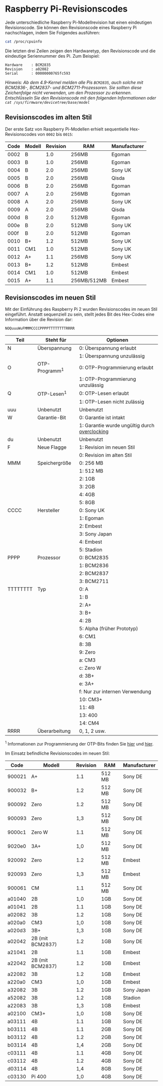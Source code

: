 # Raspberry Pi-Revisionscodes

Jede unterschiedliche Raspberry Pi-Modellrevision hat einen eindeutigen Revisionscode. Sie können den Revisionscode eines Raspberry Pi nachschlagen, indem Sie Folgendes ausführen:

```bash
cat /proc/cpuinfo
```

Die letzten drei Zeilen zeigen den Hardwaretyp, den Revisionscode und die eindeutige Seriennummer des Pi. Zum Beispiel:

```
Hardware    : BCM2835
Revision    : a02082
Serial      : 00000000765fc593
```

*Hinweis: Ab dem 4.9-Kernel melden alle Pis `BCM2835`, auch solche mit BCM2836-, BCM2837- und BCM2711-Prozessoren. Sie sollten diese Zeichenfolge nicht verwenden, um den Prozessor zu erkennen. Entschlüsseln Sie den Revisionscode mit den folgenden Informationen oder `cat /sys/firmware/devicetree/base/model`*

## Revisionscodes im alten Stil

Der erste Satz von Raspberry Pi-Modellen erhielt sequentielle Hex-Revisionscodes von `0002` bis `0015`:

| Code | Modell | Revision | RAM            | Manufacturer |
| ---- | ------ | -------- | -------------- | ------------ |
| 0002 | B      | 1.0      | 256MB          | Egoman       |
| 0003 | B      | 1.0      | 256MB          | Egoman       |
| 0004 | B      | 2.0      | 256MB          | Sony UK      |
| 0005 | B      | 2.0      | 256MB          | Qisda        |
| 0006 | B      | 2.0      | 256MB          | Egoman       |
| 0007 | A      | 2.0      | 256MB          | Egoman       |
| 0008 | A      | 2.0      | 256MB          | Sony UK      |
| 0009 | A      | 2.0      | 256MB          | Qisda        |
| 000d | B      | 2.0      | 512MB          | Egoman       |
| 000e | B      | 2.0      | 512MB          | Sony UK      |
| 000f | B      | 2.0      | 512MB          | Egoman       |
| 0010 | B+     | 1.2      | 512MB          | Sony UK      |
| 0011 | CM1    | 1.0      | 512MB          | Sony UK      |
| 0012 | A+     | 1.1      | 256MB          | Sony UK      |
| 0013 | B+     | 1.2      | 512MB          | Embest       |
| 0014 | CM1    | 1.0      | 512MB          | Embest       |
| 0015 | A+     | 1.1      | 256MB/512MB    | Embest       |

## Revisionscodes im neuen Stil

Mit der Einführung des Raspberry Pi 2 wurden Revisionscodes im neuen Stil eingeführt. Anstatt sequenziell zu sein, stellt jedes Bit des Hex-Codes eine Information über die Revision dar:

```
NOQuuuWuFMMMCCCCPPPPTTTTTTTTRRRR
```

| Teil | Steht für | Optionen |
| -------- | ------------ | -------------------------- |
| N | Überspannung | 0: Überspannung erlaubt |
| | | 1: Überspannung unzulässig |
| O | OTP-Programm<sup>1</sup> | 0: OTP-Programmierung erlaubt |
| | | 1: OTP-Programmierung unzulässig |
| Q | OTP-Lesen<sup>1</sup> | 0: OTP-Lesen erlaubt |
| | | 1: OTP-Lesen nicht zulässig |
| uuu | Unbenutzt | Unbenutzt |
| W | Garantie-Bit | 0: Garantie ist intakt |
| | | 1: Garantie wurde ungültig durch [overclocking](../../../configuration/config-txt/overclocking.md) |
| du | Unbenutzt | Unbenutzt |
| F | Neue Flagge | 1: Revision im neuen Stil |
| | | 0: Revision im alten Stil |
| MMM | Speichergröße | 0: 256 MB |
| | | 1: 512 MB |
| | | 2: 1GB |
| | | 3: 2GB |
| | | 4: 4GB |
| | | 5: 8GB |
| CCCC | Hersteller | 0: Sony UK |
| | | 1: Egoman |
| | | 2: Embest |
| | | 3: Sony Japan |
| | | 4: Embest |
| | | 5: Stadion |
| PPPP | Prozessor | 0: BCM2835 |
| | | 1: BCM2836 |
| | | 2: BCM2837 |
| | | 3: BCM2711 |
| TTTTTTTT | Typ | 0: A |
| | | 1: B |
| | | 2: A+ |
| | | 3: B+ |
| | | 4: 2B |
| | | 5: Alpha (früher Prototyp) |
| | | 6: CM1 |
| | | 8: 3B |
| | | 9: Zero |
| | | a: CM3 |
| | | c: Zero W |
| | | d: 3B+ |
| | | e: 3A+ |
| | | f: Nur zur internen Verwendung |
| | | 10: CM3+ |
| | | 11: 4B |
| | | 13: 400 |
| | | 14: CM4 |
| RRRR | Überarbeitung | 0, 1, 2 usw. |

<sup>1</sup> Informationen zur Programmierung der OTP-Bits finden Sie [hier](../../industrial/README.md) und [hier](../otpbits.md).


Im Einsatz befindliche Revisionscodes im neuen Stil:

| Code   | Modell            | Revision | RAM    | Manufacturer |
| ------ | ----------------- | -------- | -------| ------------ |
| 900021 | A+ | 1.1 | 512 MB | Sony DE |
| 900032 | B+ | 1.2 | 512 MB | Sony DE |
| 900092 | Zero | 1.2 | 512 MB | Sony DE |
| 900093 | Zero | 1,3 | 512 MB | Sony DE |
| 9000c1 | Zero W | 1.1 | 512 MB | Sony DE |
| 9020e0 | 3A+ | 1,0 | 512 MB | Sony DE |
| 920092 | Zero | 1.2 | 512 MB | Embest |
| 920093 | Zero | 1,3 | 512 MB | Embest |
| 900061 | CM | 1.1 | 512 MB | Sony DE |
| a01040 | 2B | 1,0 | 1GB | Sony DE |
| a01041 | 2B | 1.1 | 1GB | Sony DE |
| a02082 | 3B | 1.2 | 1GB | Sony DE |
| a020a0 | CM3 | 1,0 | 1GB | Sony DE |
| a020d3 | 3B+ | 1,3 | 1GB | Sony DE |
| a02042 | 2B (mit BCM2837) | 1.2 | 1GB | Sony DE |
| a21041 | 2B | 1.1 | 1GB | Embest |
| a22042 | 2B (mit BCM2837) | 1.2 | 1GB | Embest |
| a22082 | 3B | 1.2 | 1GB | Embest |
| a220a0 | CM3 | 1,0 | 1GB | Embest |
| a32082 | 3B | 1.2 | 1GB | Sony Japan |
| a52082 | 3B | 1.2 | 1GB | Stadion |
| a22083 | 3B | 1,3 | 1GB | Embest |
| a02100 | CM3+ | 1,0 | 1GB | Sony DE |
| a03111 | 4B | 1.1 | 1GB | Sony DE |
| b03111 | 4B | 1.1 | 2GB | Sony DE |
| b03112 | 4B | 1.2 | 2GB | Sony DE |
| b03114 | 4B | 1,4 | 2GB | Sony DE |
| c03111 | 4B | 1.1 | 4GB | Sony DE |
| c03112 | 4B | 1.2 | 4GB | Sony DE |
| d03114 | 4B | 1,4 | 8GB | Sony DE |
| c03130 | Pi 400 | 1,0 | 4GB | Sony DE |